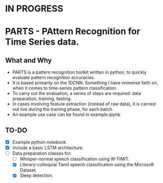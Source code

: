 # IN PROGRESS

# PARTS - PAttern Recognition for Time Series data. 

## What and Why
- PARTS is a pattern recognition toolkit written in python, to quickly evaluate pattern recognition accuracies.
- It is based primarily on the 1DCNN. Something I have immense faith on, when it comes to time-series pattern classification.
- To carry out the evaluation, a series of steps are required: data preparation, training, testing.
- In cases involving feature extraction (instead of raw data), it is carried out live during the training phase, for each batch.
- An example use case can be found in example.ipynb

## TO-DO
- [x] Example python notebook. 
- [x] Include a basic LSTM architecture.
- [ ] Data preparation classes for:
    - [ ] Whisper-normal speech classification using W-TIMIT.
    - [x] Literary-colloquial Tamil speech classification using the Microsoft Dataset.
    - [x] Sleep detection.